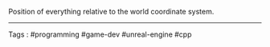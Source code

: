 Position of everything relative to the world coordinate system. 
___
Tags : #programming #game-dev #unreal-engine #cpp